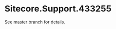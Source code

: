 # Sitecore.Support.433255

See [master branch](https://github.com/sitecoresupport/Sitecore.Support.433255) for details.